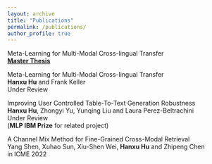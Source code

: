 ```yaml
---
layout: archive
title: "Publications"
permalink: /publications/
author_profile: true
---
```

Meta-Learning for Multi-Modal Cross-lingual Transfer<br>
**[<strong>Master Thesis</strong>](https://hanxuhu.github.io/files/Hanxu_dissertation.pdf)** <br>

Meta-Learning for Multi-Modal Cross-lingual Transfer<br>
<strong>Hanxu Hu</strong> and Frank Keller<br>
Under Review<br>

Improving User Controlled Table-To-Text Generation Robustness<br>
<strong>Hanxu Hu</strong>, Zhongyi Yu, Yunqing Liu and Laura Perez-Beltrachini<br>
Under Review<br>
(<strong>MLP IBM Prize</strong> for related project)

A Channel Mix Method for Fine-Grained Cross-Modal Retrieval<br>
Yang Shen, Xuhao Sun, Xiu-Shen Wei, <strong>Hanxu Hu</strong> and Zhipeng Chen<br>
in ICME 2022
